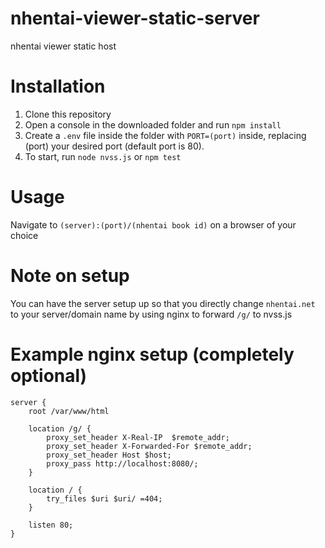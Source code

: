 # nhentai-viewer-static-server
nhentai viewer static host

Installation
=====
1) Clone this repository
2) Open a console in the downloaded folder and run ```npm install```
3) Create a ```.env``` file inside the folder with ```PORT=(port)``` inside, replacing (port) your desired port (default port is 80).
4) To start, run ```node nvss.js``` or ```npm test```

Usage
=====
Navigate to `(server):(port)/(nhentai book id)` on a browser of your choice

Note on setup
=====
You can have the server setup up so that you directly change `nhentai.net` to your server/domain name by using nginx to forward `/g/` to nvss.js

Example nginx setup (completely optional)
=====
```
server {
    root /var/www/html

    location /g/ {
        proxy_set_header X-Real-IP  $remote_addr;
        proxy_set_header X-Forwarded-For $remote_addr;
        proxy_set_header Host $host;
        proxy_pass http://localhost:8080/;
    }

    location / {
        try_files $uri $uri/ =404;
    }

    listen 80;
}
```